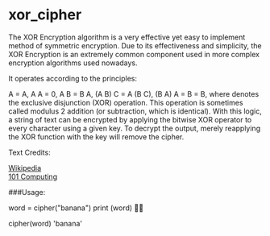 # xor_cipher

The XOR Encryption algorithm is a very effective yet easy to implement method of symmetric encryption. Due to its effectiveness and simplicity, the XOR Encryption is an extremely common component used in more complex encryption algorithms used nowadays.

It operates according to the principles:

A = A, A A = 0, A B = B A, (A B) C = A (B C), (B A) A = B = B, where
denotes the exclusive disjunction (XOR) operation.
This operation is sometimes called modulus 2 addition (or subtraction, which is
identical).
With this logic, a string of text can be encrypted by
applying the bitwise XOR operator to every character using a given key.
To decrypt the output, merely reapplying the XOR function with the key
will remove the cipher.

Text Credits:

<a href ="https://en.wikipedia.org/wiki/XOR_cipher">Wikipedia</a><br>
<a href ="https://www.101computing.net/xor-encryption-algorithm/">101 Computing</a>


###Usage:

word = cipher("banana")
print (word)


cipher(word)
'banana'
